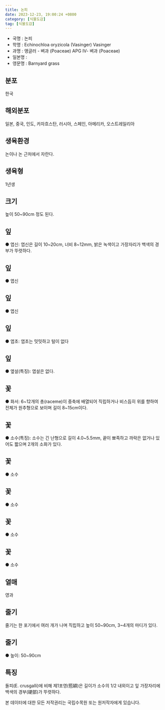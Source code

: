 ```yaml
---
title: 논피
date: 2023-12-23, 19:00:24 +0800
category: [식물도감]
tag: [식물도감]
---
```




- 국명 : 논피
- 학명 : Echinochloa oryzicola (Vasinger) Vasinger
- 과명 : 앵글러 - 벼과 (Poaceae) APG Ⅳ- 벼과 (Poaceae)
- 일본명 : 
- 영문명 : Barnyard grass


## 분포
한국
## 해외분포
일본, 중국, 인도, 카자흐스탄, 러시아, 스페인, 아메리카, 오스트레일리아
## 생육환경
논이나 논 근처에서 자란다.
## 생육형
1년생
## 크기
높이 50~90cm 정도 된다.
## 잎
● 엽신: 엽신은 길이 10~20cm, 너비 8~12mm, 밝은 녹색이고 가장자리가 백색의 경부가 뚜렷하다.
## 잎
● 엽신
## 잎
● 엽신
## 잎
● 엽초: 엽초는 밋밋하고 털이 없다
## 잎
● 옆설(특징): 엽설은 없다.
## 꽃
● 화서: 6~12개의 총(raceme)이 중축에 배열되어 직립하거나 비스듬히 위를 향하여 전체가 원추형으로 보이며 길이 8~15cm이다.
## 꽃
● 소수(특징): 소수는 긴 난형으로 길이 4.0~5.5mm, 끝이 뾰족하고 까락은 없거나 있어도 짧으며 2개의 소화가 있다.
## 꽃
● 소수
## 꽃
● 소수
## 꽃
● 소수
## 꽃
● 소수
## 열매
영과
## 줄기
줄기는 한 포기에서 여러 개가 나며 직립하고 높이 50~90cm, 3~4개의 마디가 있다.
## 줄기
● 높이: 50~90cm
## 특징
돌피(E. crusgalli)에 비해 제1포영(苞穎)은 길이가 소수의 1/2 내외이고 잎 가장자리에 백색의 경부(硬部)가 뚜렷하다.






본 데이터에 대한 모든 저작권리는 국립수목원 또는 원저작자에게 있습니다.
